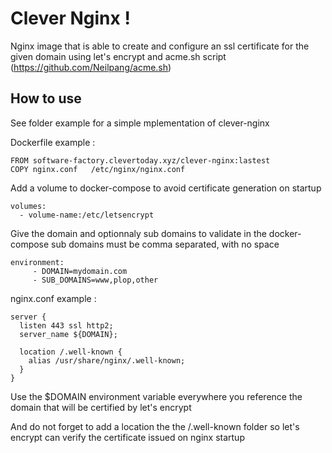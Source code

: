 # Clever Nginx !

Nginx image that is able to create and configure an ssl certificate for the given domain using let's encrypt and acme.sh script (https://github.com/Neilpang/acme.sh)

## How to use

See folder example for a simple mplementation of clever-nginx

Dockerfile example :

```
FROM software-factory.clevertoday.xyz/clever-nginx:lastest
COPY nginx.conf   /etc/nginx/nginx.conf
```

Add a volume to docker-compose to avoid certificate generation on startup
```
volumes:
  - volume-name:/etc/letsencrypt
```

Give the domain and optionnaly sub domains to validate in the docker-compose
sub domains must be comma separated, with no space
```
environment:
     - DOMAIN=mydomain.com
     - SUB_DOMAINS=www,plop,other
```

nginx.conf example :

```
server {
  listen 443 ssl http2;
  server_name ${DOMAIN};

  location /.well-known {
    alias /usr/share/nginx/.well-known;
  }
}
```

Use the $DOMAIN environment variable everywhere you reference the domain that will be certified by let's encrypt

And do not forget to add a location the the /.well-known folder so let's encrypt can verify the certificate issued on nginx startup